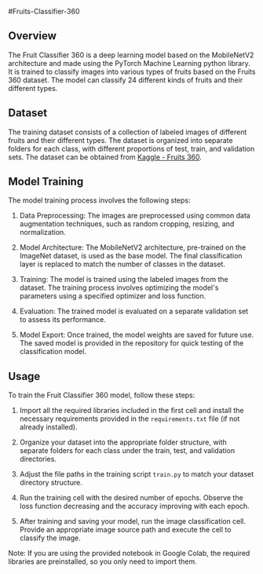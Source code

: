 #Fruits-Classifier-360

## Overview
The Fruit Classifier 360 is a deep learning model based on the MobileNetV2 architecture and made using the PyTorch Machine Learning python library. It is trained to classify images into various types of fruits based on the Fruits 360 dataset. The model can classify 24 different kinds of fruits and their different types.

## Dataset
The training dataset consists of a collection of labeled images of different fruits and their different types. The dataset is organized into separate folders for each class, with different proportions of test, train, and validation sets. The dataset can be obtained from [Kaggle - Fruits 360](https://www.kaggle.com/datasets/moltean/fruits).

## Model Training
The model training process involves the following steps:

1. Data Preprocessing: The images are preprocessed using common data augmentation techniques, such as random cropping, resizing, and normalization.

2. Model Architecture: The MobileNetV2 architecture, pre-trained on the ImageNet dataset, is used as the base model. The final classification layer is replaced to match the number of classes in the dataset.

3. Training: The model is trained using the labeled images from the dataset. The training process involves optimizing the model's parameters using a specified optimizer and loss function.

4. Evaluation: The trained model is evaluated on a separate validation set to assess its performance.

5. Model Export: Once trained, the model weights are saved for future use. The saved model is provided in the repository for quick testing of the classification model.

## Usage
To train the Fruit Classifier 360 model, follow these steps:

1. Import all the required libraries included in the first cell and install the necessary requirements provided in the `requirements.txt` file (if not already installed).

2. Organize your dataset into the appropriate folder structure, with separate folders for each class under the train, test, and validation directories.

3. Adjust the file paths in the training script `train.py` to match your dataset directory structure.

4. Run the training cell with the desired number of epochs. Observe the loss function decreasing and the accuracy improving with each epoch.

5. After training and saving your model, run the image classification cell. Provide an appropriate image source path and execute the cell to classify the image.

Note: If you are using the provided notebook in Google Colab, the required libraries are preinstalled, so you only need to import them.
